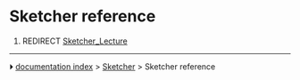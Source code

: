 # Sketcher reference
1.  REDIRECT [Sketcher_Lecture](Sketcher_Lecture.md)



---
⏵ [documentation index](../README.md) > [Sketcher](Sketcher_Workbench.md) > Sketcher reference
